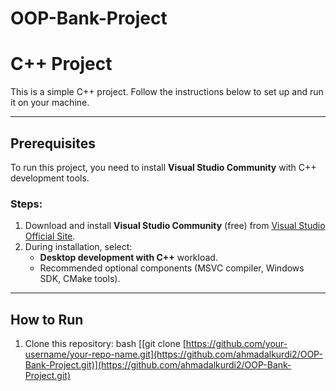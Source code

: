 # OOP-Bank-Project

# C++ Project

This is a simple C++ project. Follow the instructions below to set up and run it on your machine.

---

## Prerequisites
To run this project, you need to install **Visual Studio Community** with C++ development tools.

### Steps:
1. Download and install **Visual Studio Community** (free) from [Visual Studio Official Site](https://visualstudio.microsoft.com/vs/community/).
2. During installation, select:
   - **Desktop development with C++** workload.
   - Recommended optional components (MSVC compiler, Windows SDK, CMake tools).

---

## How to Run
1. Clone this repository:
   bash
   [[git clone [https://github.com/your-username/your-repo-name.git](https://github.com/ahmadalkurdi2/OOP-Bank-Project.git)](https://github.com/ahmadalkurdi2/OOP-Bank-Project.git)
